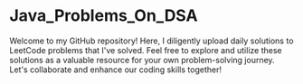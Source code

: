 # Java_Problems_On_DSA
 
Welcome to my GitHub repository! Here, I diligently upload daily solutions to LeetCode problems that I've solved. Feel free to explore and utilize these solutions as a valuable resource for your own problem-solving journey. Let's collaborate and enhance our coding skills together!

